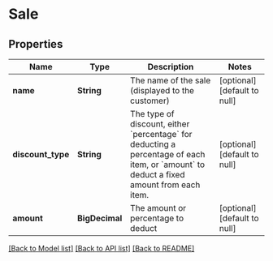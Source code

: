 # Sale
## Properties

| Name | Type | Description | Notes |
|------------ | ------------- | ------------- | -------------|
| **name** | **String** | The name of the sale (displayed to the customer) | [optional] [default to null] |
| **discount\_type** | **String** | The type of discount, either &#x60;percentage&#x60; for deducting a percentage of each item, or &#x60;amount&#x60; to deduct a fixed amount from each item. | [optional] [default to null] |
| **amount** | **BigDecimal** | The amount or percentage to deduct | [optional] [default to null] |

[[Back to Model list]](../README.md#documentation-for-models) [[Back to API list]](../README.md#documentation-for-api-endpoints) [[Back to README]](../README.md)


